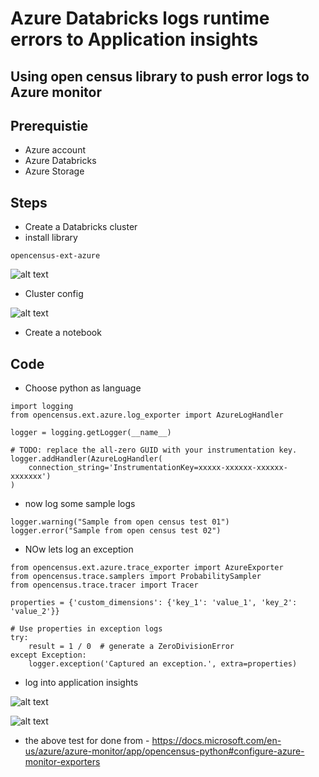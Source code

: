 # Azure Databricks logs runtime errors to Application insights

## Using open census library to push error logs to Azure monitor

## Prerequistie

- Azure account
- Azure Databricks
- Azure Storage

## Steps

- Create a Databricks cluster
- install library

```
opencensus-ext-azure
```

![alt text](https://github.com/balakreshnan/Samples2021/blob/main/adb/images/opencensus1.jpg "Service Health")

- Cluster config

![alt text](https://github.com/balakreshnan/Samples2021/blob/main/adb/images/opencensus2.jpg "Service Health")

- Create a notebook

## Code

- Choose python as language

```
import logging
from opencensus.ext.azure.log_exporter import AzureLogHandler

logger = logging.getLogger(__name__)
```

```
# TODO: replace the all-zero GUID with your instrumentation key.
logger.addHandler(AzureLogHandler(
    connection_string='InstrumentationKey=xxxxx-xxxxxx-xxxxxx-xxxxxxx')
)
```

- now log some sample logs

```
logger.warning("Sample from open census test 01")
logger.error("Sample from open census test 02")
```

- NOw lets log an exception

```
from opencensus.ext.azure.trace_exporter import AzureExporter
from opencensus.trace.samplers import ProbabilitySampler
from opencensus.trace.tracer import Tracer
```

```
properties = {'custom_dimensions': {'key_1': 'value_1', 'key_2': 'value_2'}}

# Use properties in exception logs
try:
    result = 1 / 0  # generate a ZeroDivisionError
except Exception:
    logger.exception('Captured an exception.', extra=properties)
```

- log into application insights

![alt text](https://github.com/balakreshnan/Samples2021/blob/main/adb/images/opencensus3.jpg "Service Health")

![alt text](https://github.com/balakreshnan/Samples2021/blob/main/adb/images/opencensus4.jpg "Service Health")

- the above test for done from - https://docs.microsoft.com/en-us/azure/azure-monitor/app/opencensus-python#configure-azure-monitor-exporters